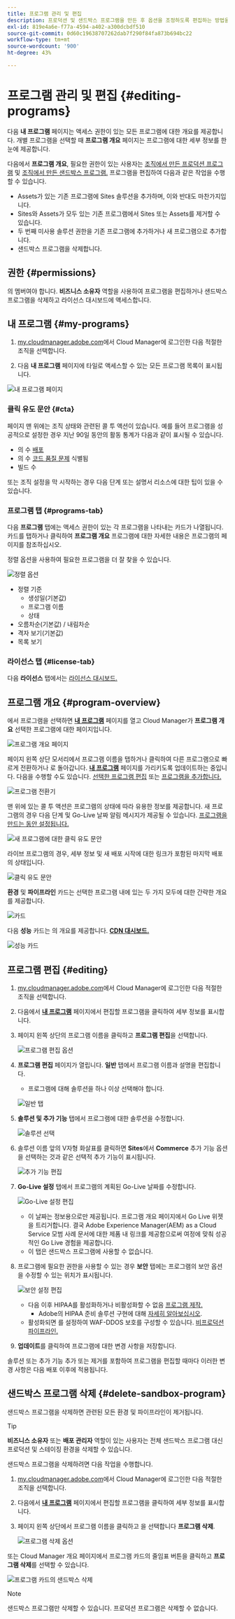 ```yaml
---
title: 프로그램 관리 및 편집
description: 프로덕션 및 샌드박스 프로그램을 만든 후 옵션을 조정하도록 편집하는 방법을 알아봅니다.
exl-id: 819e4a6e-f77a-4594-a402-a300dcbdf510
source-git-commit: 0d60c19638707262dab7f290f84fa873b694bc22
workflow-type: tm+mt
source-wordcount: '900'
ht-degree: 43%

---
```



# 프로그램 관리 및 편집 {#editing-programs}

다음 **내 프로그램** 페이지는 액세스 권한이 있는 모든 프로그램에 대한 개요를 제공합니다. 개별 프로그램을 선택할 때 **프로그램 개요** 페이지는 프로그램에 대한 세부 정보를 한눈에 제공합니다.

다음에서 **프로그램 개요**, 필요한 권한이 있는 사용자는 [조직에서 만든 프로덕션 프로그램](creating-production-programs.md) 및 [조직에서 만든 샌드박스 프로그램.](creating-sandbox-programs.md) 프로그램을 편집하여 다음과 같은 작업을 수행할 수 있습니다.

* Assets가 있는 기존 프로그램에 Sites 솔루션을 추가하며, 이와 반대도 마찬가지입니다.
* Sites와 Assets가 모두 있는 기존 프로그램에서 Sites 또는 Assets를 제거할 수 있습니다.
* 두 번째 미사용 솔루션 권한을 기존 프로그램에 추가하거나 새 프로그램으로 추가합니다.
* 샌드박스 프로그램을 삭제합니다.

## 권한 {#permissions}

의 멤버여야 합니다. **비즈니스 소유자** 역할을 사용하여 프로그램을 편집하거나 샌드박스 프로그램을 삭제하고 라이선스 대시보드에 액세스합니다.

## 내 프로그램 {#my-programs}

1. [my.cloudmanager.adobe.com](https://my.cloudmanager.adobe.com/)에서 Cloud Manager에 로그인한 다음 적절한 조직을 선택합니다.

1. 다음 **내 프로그램** 페이지에 타일로 액세스할 수 있는 모든 프로그램 목록이 표시됩니다.

![내 프로그램 페이지](/help/implementing/cloud-manager/assets/my-programs.png)

### 클릭 유도 문안 {#cta}

페이지 맨 위에는 조직 상태와 관련된 콜 투 액션이 있습니다. 예를 들어 프로그램을 성공적으로 설정한 경우 지난 90일 동안의 활동 통계가 다음과 같이 표시될 수 있습니다.

* 의 수 [배포](/help/implementing/cloud-manager/deploy-code.md)
* 의 수 [코드 품질 문제](/help/implementing/cloud-manager/code-quality-testing.md) 식별됨
* 빌드 수

또는 조직 설정을 막 시작하는 경우 다음 단계 또는 설명서 리소스에 대한 팁이 있을 수 있습니다.

### 프로그램 탭 {#programs-tab}

다음 **프로그램** 탭에는 액세스 권한이 있는 각 프로그램을 나타내는 카드가 나열됩니다. 카드를 탭하거나 클릭하여 **프로그램 개요** 프로그램에 대한 자세한 내용은 프로그램의 페이지를 참조하십시오.

정렬 옵션을 사용하여 필요한 프로그램을 더 잘 찾을 수 있습니다.

![정렬 옵션](/help/implementing/cloud-manager/assets/my-programs-sorting.png)

* 정렬 기준
   * 생성일(기본값)
   * 프로그램 이름
   * 상태
* 오름차순(기본값) / 내림차순
* 격자 보기(기본값)
* 목록 보기

### 라이선스 탭 {#license-tab}

다음 **라이선스** 탭에서는 [라이선스 대시보드.](/help/implementing/cloud-manager/license-dashboard.md)

## 프로그램 개요 {#program-overview}

에서 프로그램을 선택하면 **[내 프로그램](#my-programs)** 페이지를 열고 Cloud Manager가 **프로그램 개요** 선택한 프로그램에 대한 페이지입니다.

![프로그램 개요 페이지](/help/implementing/cloud-manager/assets/program-overview.png)

페이지 왼쪽 상단 모서리에서 프로그램 이름을 탭하거나 클릭하여 다른 프로그램으로 빠르게 전환하거나 로 돌아갑니다. **[내 프로그램](#my-programs)** 페이지를 가리키도록 업데이트하는 중입니다. 다음을 수행할 수도 있습니다. [선택한 프로그램 편집](#editing) 또는 [프로그램을 추가합니다.](/help/implementing/cloud-manager/getting-access-to-aem-in-cloud/creating-production-programs.md)

![프로그램 전환기](/help/implementing/cloud-manager/assets/program-switcher.png)

맨 위에 있는 콜 투 액션은 프로그램의 상태에 따라 유용한 정보를 제공합니다. 새 프로그램의 경우 다음 단계 및 Go-Live 날짜 알림 메시지가 제공될 수 있습니다. [프로그램을 만드는 동안 설정됩니다.](/help/implementing/cloud-manager/getting-access-to-aem-in-cloud/editing-programs.md)

![새 프로그램에 대한 클릭 유도 문안](/help/implementing/cloud-manager/assets/info-banner-new-program.png)

라이브 프로그램의 경우, 세부 정보 및 새 배포 시작에 대한 링크가 포함된 마지막 배포의 상태입니다.

![클릭 유도 문안](/help/implementing/cloud-manager/assets/info-banner.png)

**환경** 및 **파이프라인** 카드는 선택한 프로그램 내에 있는 두 가지 모두에 대한 간략한 개요를 제공합니다.

![카드](/help/implementing/cloud-manager/assets/environments-pipelines.png)

다음 **성능** 카드는 의 개요를 제공합니다. **[CDN 대시보드.](/help/implementing/cloud-manager/cdn-performance.md)**

![성능 카드](/help/implementing/cloud-manager/assets/cdn-performance-dashboard.png)

## 프로그램 편집 {#editing}

1. [my.cloudmanager.adobe.com](https://my.cloudmanager.adobe.com/)에서 Cloud Manager에 로그인한 다음 적절한 조직을 선택합니다.

1. 다음에서 **[내 프로그램](#my-programs)** 페이지에서 편집할 프로그램을 클릭하여 세부 정보를 표시합니다.

1. 페이지 왼쪽 상단의 프로그램 이름을 클릭하고 **프로그램 편집**&#x200B;을 선택합니다.

   ![프로그램 편집 옵션](assets/edit-program-overview.png)

1. **프로그램 편집** 페이지가 열립니다. **일반** 탭에서 프로그램 이름과 설명을 편집합니다.

   * 프로그램에 대해 솔루션을 하나 이상 선택해야 합니다.

   ![일반 탭](assets/edit-program-prod1.png)

1. **솔루션 및 추가 기능** 탭에서 프로그램에 대한 솔루션을 수정합니다.

   ![솔루션 선택](assets/edit-prg.png)

1. 솔루션 이름 앞의 V자형 화살표를 클릭하면 **Sites**&#x200B;에서 **Commerce** 추가 기능 옵션을 선택하는 것과 같은 선택적 추가 기능이 표시됩니다.

   ![추가 기능 편집](assets/edit-program-add-on.png)

1. **Go-Live 설정** 탭에서 프로그램의 계획된 Go-Live 날짜를 수정합니다.

   ![Go-Live 설정 편집](assets/edit-program-go-live.png)

   * 이 날짜는 정보용으로만 제공됩니다. 프로그램 개요 페이지에서 Go Live 위젯을 트리거합니다. 결국 Adobe Experience Manager(AEM) as a Cloud Service 모범 사례 문서에 대한 제품 내 링크를 제공함으로써 여정에 맞춰 성공적인 Go Live 경험을 제공합니다.
   * 이 탭은 샌드박스 프로그램에 사용할 수 없습니다.

1. 프로그램에 필요한 권한을 사용할 수 있는 경우 **보안** 탭에는 프로그램의 보안 옵션을 수정할 수 있는 위치가 표시됩니다.

   ![보안 설정 편집](assets/edit-program-security.png)

   * 다음 이후 HIPAA를 활성화하거나 비활성화할 수 없음 [프로그램 제작.](/help/implementing/cloud-manager/getting-access-to-aem-in-cloud/creating-production-programs.md)
      * Adobe의 HIPAA 준비 솔루션 구현에 대해 [자세히 알아보십시오](https://www.adobe.com/go/hipaa-ready_kr).
   * 활성화되면 를 설정하여 WAF-DDOS 보호를 구성할 수 있습니다. [비프로덕션 파이프라인.](/help/implementing/cloud-manager/configuring-pipelines/configuring-non-production-pipelines.md)

1. **업데이트**&#x200B;를 클릭하여 프로그램에 대한 변경 사항을 저장합니다.

솔루션 또는 추가 기능 추가 또는 제거를 포함하여 프로그램을 편집할 때마다 이러한 변경 사항은 다음 배포 이후에 적용됩니다.

## 샌드박스 프로그램 삭제 {#delete-sandbox-program}

샌드박스 프로그램을 삭제하면 관련된 모든 환경 및 파이프라인이 제거됩니다.

>[!TIP]
>
>**비즈니스 소유자** 또는 **배포 관리자** 역할이 있는 사용자는 전체 샌드박스 프로그램 대신 프로덕션 및 스테이징 환경을 삭제할 수 있습니다.

샌드박스 프로그램을 삭제하려면 다음 작업을 수행합니다.

1. [my.cloudmanager.adobe.com](https://my.cloudmanager.adobe.com/)에서 Cloud Manager에 로그인한 다음 적절한 조직을 선택합니다.

1. 다음에서 **[내 프로그램](#my-programs)** 페이지에서 편집할 프로그램을 클릭하여 세부 정보를 표시합니다.

1. 페이지 왼쪽 상단에서 프로그램 이름을 클릭하고 을 선택합니다 **프로그램 삭제**.

   ![프로그램 삭제 옵션](assets/delete-sandbox1.png)

또는 Cloud Manager 개요 페이지에서 프로그램 카드의 줄임표 버튼을 클릭하고 **프로그램 삭제**&#x200B;를 선택할 수 있습니다.

![프로그램 카드의 샌드박스 삭제](assets/delete-sandbox2.png)

>[!NOTE]
>
>샌드박스 프로그램만 삭제할 수 있습니다. 프로덕션 프로그램은 삭제할 수 없습니다.
